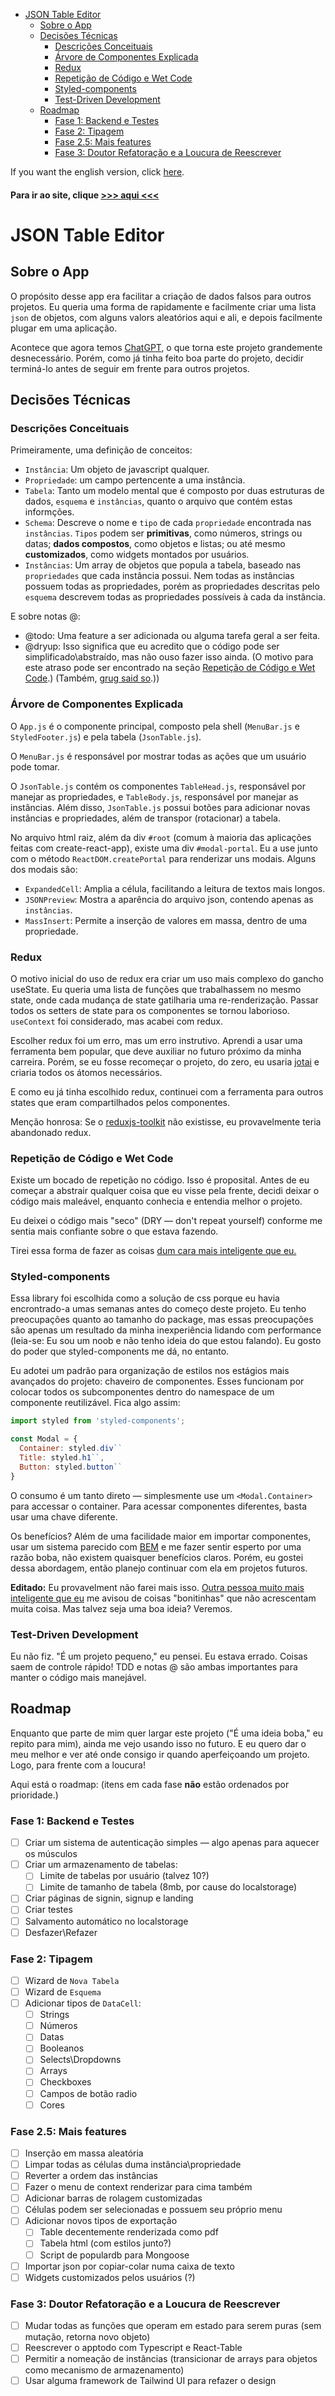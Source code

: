 - [JSON Table Editor](#json-table-editor)
  - [Sobre o App](#sobre-o-app)
  - [Decisões Técnicas](#decisões-técnicas)
    - [Descrições Conceituais](#descrições-conceituais)
    - [Árvore de Componentes Explicada](#árvore-de-componentes-explicada)
    - [Redux](#redux)
    - [Repetição de Código e Wet Code](#repetição-de-código-e-wet-code)
    - [Styled-components](#styled-components)
    - [Test-Driven Development](#test-driven-development)
  - [Roadmap](#roadmap)
    - [Fase 1: Backend e Testes](#fase-1-backend-e-testes)
    - [Fase 2: Tipagem](#fase-2-tipagem)
    - [Fase 2.5: Mais features](#fase-25-mais-features)
    - [Fase 3: Doutor Refatoração e a Loucura de Reescrever](#fase-3-doutor-refatoração-e-a-loucura-de-reescrever)

If you want the english version, click [here](https://github.com/al-ptk/json-table-editor/blob/main/README.md).

#### Para ir ao site, clique [>>> aqui <<<](https://al-ptk.github.io/json-table-editor/)

# JSON Table Editor

## Sobre o App

O propósito desse app era facilitar a criação de dados falsos para outros projetos. Eu queria uma forma de rapidamente e facilmente criar uma lista `json` de objetos, com alguns valors aleatórios aqui e ali, e depois facilmente plugar em uma aplicação.

Acontece que agora temos [ChatGPT](https://openai.com/blog/chatgpt/), o que torna este projeto grandemente desnecessário. Porém, como já tinha feito boa parte do projeto, decidir terminá-lo antes de seguir em frente para outros projetos.

## Decisões Técnicas

### Descrições Conceituais

Primeiramente, uma definição de conceitos:

- `Instância`: Um objeto de javascript qualquer.
- `Propriedade`: um campo pertencente a uma instância.
- `Tabela`: Tanto um modelo mental que é composto por duas estruturas de dados, `esquema` e `instâncias`, quanto o arquivo que contém estas informções.
- `Schema`: Descreve o nome e `tipo` de cada `propriedade` encontrada nas `instâncias`. `Tipos` podem ser **primitivas**, como números, strings ou datas; **dados compostos**, como objetos e listas; ou até mesmo **customizados**, como widgets montados por usuários.
- `Instâncias`: Um array de objetos que popula a tabela, baseado nas `propriedades` que cada instância possui. Nem todas as instâncias possuem todas as propriedades, porém as propriedades descritas pelo `esquema` descrevem todas as propriedades possíveis à cada da instância.

E sobre notas @:

- @todo: Uma feature a ser adicionada ou alguma tarefa geral a ser feita.
- @dryup: Isso significa que eu acredito que o código pode ser simplificado\abstraído, mas não ouso fazer isso ainda. (O motivo para este atraso pode ser encontrado na seção [Repetição de Código e Wet Code](#repetição-de-código-e-wet-code).) (Também, [grug said so](https://grugbrain.dev/#grug-on-factring-your-code).))

### Árvore de Componentes Explicada

O `App.js` é o componente principal, composto pela shell (`MenuBar.js` e `StyledFooter.js`) e pela tabela (`JsonTable.js`).

O `MenuBar.js` é responsável por mostrar todas as ações que um usuário pode tomar.

O `JsonTable.js` contém os componentes `TableHead.js`, responsável por manejar as propriedades, e `TableBody.js`, responsável por manejar as instâncias. Além disso, `JsonTable.js` possui botões para adicionar novas instâncias e propriedades, além de transpor (rotacionar) a tabela.

No arquivo html raiz, além da div `#root` (comum à maioria das aplicações feitas com create-react-app), existe uma div `#modal-portal`. Eu a use junto com o método `ReactDOM.createPortal` para renderizar uns modais. Alguns dos modais são:

- `ExpandedCell`: Amplia a célula, facilitando a leitura de textos mais longos.
- `JSONPreview`: Mostra a aparência do arquivo json, contendo apenas as `instâncias`.
- `MassInsert`: Permite a inserção de valores em massa, dentro de uma propriedade.

### Redux

O motivo inicial do uso de redux era criar um uso mais complexo do gancho useState. Eu queria uma lista de funções que trabalhassem no mesmo state, onde cada mudança de state gatilharia uma re-renderização. Passar todos os setters de state para os componentes se tornou laborioso. `useContext` foi considerado, mas acabei com redux.

Escolher redux foi um erro, mas um erro instrutivo. Aprendi a usar uma ferramenta bem popular, que deve auxiliar no futuro próximo da minha carreira. Porém, se eu fosse recomeçar o projeto, do zero, eu usaria [jotai](https://jotai.org/) e criaria todos os átomos necessários.

E como eu já tinha escolhido redux, continuei com a ferramenta para outros states que eram compartilhados pelos componentes.

Menção honrosa: Se o [reduxjs-toolkit](https://redux-toolkit.js.org/) não existisse, eu provavelmente teria abandonado redux.

### Repetição de Código e Wet Code

Existe um bocado de repetição no código. Isso é proposital. Antes de eu começar a abstrair qualquer coisa que eu visse pela frente, decidi deixar o código mais maleável, enquanto conhecia e entendia melhor o projeto.

Eu deixei o código mais "seco" (DRY — don't repeat yourself) conforme me sentia mais confiante sobre o que estava fazendo.

Tirei essa forma de fazer as coisas [dum cara mais inteligente que eu.](https://www.deconstructconf.com/2019/dan-abramov-the-wet-codebase)

### Styled-components

Essa library foi escolhida como a solução de css porque eu havia encrontrado-a umas semanas antes do começo deste projeto. Eu tenho preocupações quanto ao tamanho do package, mas essas preocupações são apenas um resultado da minha inexperiência lidando com performance (leia-se: Eu sou um noob e não tenho ideia do que estou falando). Eu gosto do poder que styled-components me dá, no entanto.

Eu adotei um padrão para organização de estilos nos estágios mais avançados do projeto: chaveiro de componentes. Esses funcionam por colocar todos os subcomponentes dentro do namespace de um componente reutilizável. Fica algo assim:

```javascript
import styled from 'styled-components';

const Modal = {
  Container: styled.div``
  Title: styled.h1``,
  Button: styled.button``
}

```

O consumo é um tanto direto — simplesmente use um `<Modal.Container>` para accessar o container. Para acessar componentes diferentes, basta usar uma chave diferente.

Os benefícios? Além de uma facilidade maior em importar componentes, usar um sistema parecido com [BEM](https://getbem.com/) e me fazer sentir esperto por uma razão boba, não existem quaisquer benefícios claros. Porém, eu gostei dessa abordagem, então planejo continuar com ela em projetos futuros.

**Editado:** Eu provavelment não farei mais isso. [Outra pessoa muito mais inteligente que eu](https://www.youtube.com/watch?v=M3BM9TB-8yA) me avisou de coisas "bonitinhas" que não acrescentam muita coisa. Mas talvez seja uma boa ideia? Veremos.

### Test-Driven Development

Eu não fiz. "É um projeto pequeno," eu pensei. Eu estava errado. Coisas saem de controle rápido! TDD e notas @ são ambas importantes para manter o código mais manejável.

## Roadmap

Enquanto que parte de mim quer largar este projeto ("É uma ideia boba," eu repito para mim), ainda me vejo usando isso no futuro. E eu quero dar o meu melhor e ver até onde consigo ir quando aperfeiçoando um projeto. Logo, para frente com a loucura!

Aqui está o roadmap: (itens em cada fase **não** estão ordenados por prioridade.)

### Fase 1: Backend e Testes

- [ ] Criar um sistema de autenticação simples — algo apenas para aquecer os músculos
- [ ] Criar um armazenamento de tabelas:
  - [ ] Limite de tabelas por usuário (talvez 10?)
  - [ ] Limite de tamanho de tabela (8mb, por cause do localstorage)
- [ ] Criar páginas de signin, signup e landing
- [ ] Criar testes
- [ ] Salvamento automático no localstorage
- [ ] Desfazer\Refazer

### Fase 2: Tipagem

- [ ] Wizard de `Nova Tabela`
- [ ] Wizard de `Esquema`
- [ ] Adicionar tipos de `DataCell`:
  - [ ] Strings
  - [ ] Números
  - [ ] Datas
  - [ ] Booleanos
  - [ ] Selects\Dropdowns
  - [ ] Arrays
  - [ ] Checkboxes
  - [ ] Campos de botão radio
  - [ ] Cores

### Fase 2.5: Mais features

- [ ] Inserção em massa aleatória
- [ ] Limpar todas as células duma instância\propriedade
- [ ] Reverter a ordem das instâncias
- [ ] Fazer o menu de context renderizar para cima também
- [ ] Adicionar barras de rolagem customizadas
- [ ] Células podem ser selecionadas e possuem seu próprio menu
- [ ] Adicionar novos tipos de exportação
  - [ ] Table decentemente renderizada como pdf
  - [ ] Tabela html (com estilos junto?)
  - [ ] Script de populardb para Mongoose
- [ ] Importar json por copiar-colar numa caixa de texto
- [ ] Widgets customizados pelos usuários (?)

### Fase 3: Doutor Refatoração e a Loucura de Reescrever

- [ ] Mudar todas as funções que operam em estado para serem puras (sem mutação, retorna novo objeto)
- [ ] Reescrever o apptodo com Typescript e React-Table
- [ ] Permitir a nomeação de instâncias (transicionar de arrays para objetos como mecanismo de armazenamento)
- [ ] Usar alguma framework de Tailwind UI para refazer o design
